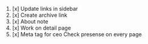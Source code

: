 1. [x] Update links in sidebar
2. [x] Create archive link
3. [x] About note
4. [x] Work on detail page
5. [x] Meta tag for ceo Check presense on every page
